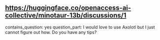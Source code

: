 ## https://huggingface.co/openaccess-ai-collective/minotaur-13b/discussions/1

contains_question: yes
question_part: I would love to use Axolotl but I just cannot figure out how. Do you have any tips?